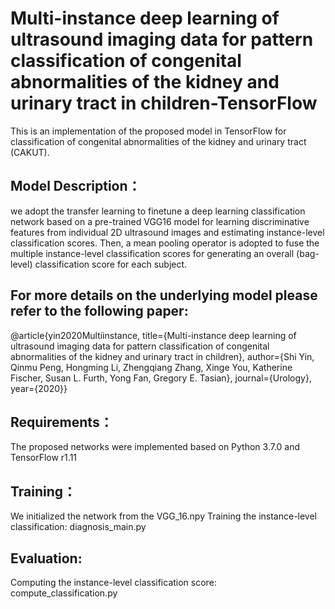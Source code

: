 Multi-instance deep learning of ultrasound imaging data for pattern classification of congenital abnormalities of the kidney and urinary tract in children-TensorFlow
===
This is an implementation of the proposed model in TensorFlow for classification of congenital abnormalities of the kidney and urinary tract (CAKUT).

Model Description：
------
we adopt the transfer learning to finetune a deep learning classification network based on a pre-trained VGG16 model for learning discriminative features from individual 2D ultrasound images and estimating instance-level classification scores.
Then, a mean pooling operator is adopted to fuse the multiple instance-level classification scores for generating an overall (bag-level) classification score for each subject.


For more details on the underlying model please refer to the following paper:
-------
@article{yin2020Multiinstance,
title={Multi-instance deep learning of ultrasound imaging data for pattern classification of congenital abnormalities of the kidney and urinary tract in children},
author={Shi Yin, Qinmu Peng, Hongming Li, Zhengqiang Zhang, Xinge You, Katherine Fischer, Susan L. Furth, Yong Fan, Gregory E. Tasian},
journal={Urology},
year={2020}}

Requirements：
--------
The proposed networks were implemented based on Python 3.7.0 and TensorFlow r1.11


Training：
--------
We initialized the network from the VGG_16.npy
Training the instance-level classification: diagnosis_main.py


Evaluation:
----------
Computing the instance-level classification score: compute_classification.py




